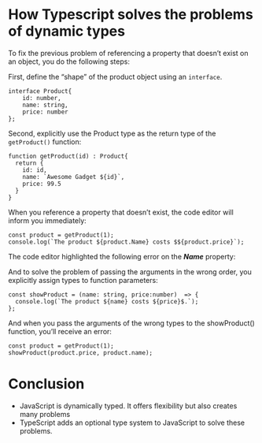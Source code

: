 # How Typescript solves the problems of dynamic types

To fix the previous problem of referencing a property that doesn’t exist on an object, you do the following steps:

First, define the “shape” of the product object using an `interface`.
```
interface Product{
    id: number,
    name: string,
    price: number
};
```
Second, explicitly use the Product type as the return type of the `getProduct()` function:

```
function getProduct(id) : Product{
  return {
    id: id,
    name: `Awesome Gadget ${id}`,
    price: 99.5
  }
}
```


When you reference a property that doesn’t exist, the code editor will inform you immediately:

```
const product = getProduct(1);
console.log(`The product ${product.Name} costs $${product.price}`);
```
The code editor highlighted the following error on the ***Name*** property:


And to solve the problem of passing the arguments in the wrong order, you explicitly assign types to function parameters:

```
const showProduct = (name: string, price:number)  => {
  console.log(`The product ${name} costs ${price}$.`);
};
```
And when you pass the arguments of the wrong types to the showProduct() function, you’ll receive an error:
```
const product = getProduct(1);
showProduct(product.price, product.name);
```

# Conclusion
- JavaScript is dynamically typed. It offers flexibility but also creates many problems
- TypeScript adds an optional type system to JavaScript to solve these problems.
